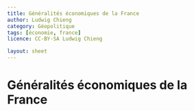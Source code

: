 ```yaml
---
title: Généralités économiques de la France
author: Ludwig Chieng
category: Géopolitique
tags: [économie, france]
licence: CC-BY-SA Ludwig Chieng

layout: sheet
---
```


# Généralités économiques de la France
